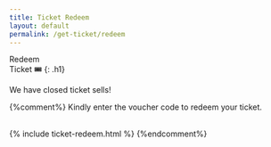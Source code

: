 ```yaml
---
title: Ticket Redeem
layout: default
permalink: /get-ticket/redeem
---
```


Redeem <br> Ticket 🎟️
{: .h1}
<br>

We have closed ticket sells!

{%comment%}
Kindly enter the voucher code to redeem your ticket. <br> <br>

{% include ticket-redeem.html %}
{%endcomment%}